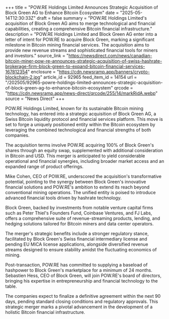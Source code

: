+++
title = "POW.RE Holdings Limited Announces Strategic Acquisition of Block Green AG to Enhance Bitcoin Ecosystem"
date = "2025-05-14T12:30:33Z"
draft = false
summary = "POW.RE Holdings Limited's acquisition of Block Green AG aims to merge technological and financial capabilities, creating a comprehensive Bitcoin financial infrastructure."
description = "POW.RE Holdings Limited and Block Green AG enter into a letter of intent for POW.RE to acquire Block Green, marking a significant milestone in Bitcoin mining financial services. The acquisition aims to provide new revenue streams and sophisticated financial tools for miners and investors."
source_link = "https://newsdirect.com/news/canadian-bitcoin-miner-pow-re-announces-strategic-acquisition-of-swiss-hashrate-brokerage-firm-block-green-to-expand-bitcoin-financial-services-167812354"
enclosure = "https://cdn.newsramp.app/banners/crypto-blockchain-2.jpg"
article_id = 92965
feed_item_id = 14154
url = "/202505/92965-powre-holdings-limited-announces-strategic-acquisition-of-block-green-ag-to-enhance-bitcoin-ecosystem"
qrcode = "https://cdn.newsramp.app/news-direct/qrcode/255/14/markRidA.webp"
source = "News Direct"
+++

<p>POW.RE Holdings Limited, known for its sustainable Bitcoin mining technology, has entered into a strategic acquisition of Block Green AG, a Swiss Bitcoin liquidity protocol and financial services platform. This move is set to forge a uniquely positioned entity within the Bitcoin ecosystem by leveraging the combined technological and financial strengths of both companies.</p><p>The acquisition terms involve POW.RE acquiring 100% of Block Green's shares through an equity swap, supplemented with additional consideration in Bitcoin and USD. This merger is anticipated to yield considerable operational and financial synergies, including broader market access and an expanded range of product offerings.</p><p>Mike Cohen, CEO of POW.RE, underscored the acquisition's transformative potential, pointing to the synergy between Block Green's innovative financial solutions and POW.RE's ambition to extend its reach beyond conventional mining operations. The unified entity is poised to introduce advanced financial tools driven by hashrate technology.</p><p>Block Green, backed by investments from notable venture capital firms such as Peter Thiel's Founders Fund, Coinbase Ventures, and FJ Labs, offers a comprehensive suite of revenue-streaming products, lending, and hedging solutions tailored for Bitcoin miners and data center operators.</p><p>The merger's strategic benefits include a stronger regulatory stance, facilitated by Block Green's Swiss financial intermediary license and pending EU MiCA license applications, alongside diversified revenue streams designed to ensure stability amidst the fluctuating economics of mining.</p><p>Post-transaction, POW.RE has committed to supplying a baseload of hashpower to Block Green's marketplace for a minimum of 24 months. Sebastien Hess, CEO of Block Green, will join POW.RE's board of directors, bringing his expertise in entrepreneurship and financial technology to the table.</p><p>The companies expect to finalize a definitive agreement within the next 90 days, pending standard closing conditions and regulatory approvals. This strategic merger marks a pivotal advancement in the development of a holistic Bitcoin financial infrastructure.</p>